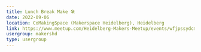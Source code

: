 ```yaml
---
title: Lunch Break Make 🛠️
date: 2022-09-06
location: CoMakingSpace (Makerspace Heidelberg), Heidelberg
link: https://www.meetup.com/Heidelberg-Makers-Meetup/events/wfjpssydcmbjb/
usergroup: makershd
type: usergroup
---
```

